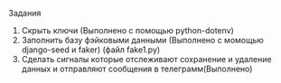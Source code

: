 Задания
1. Скрыть ключи (Выполнено c помощью python-dotenv)
2. Заполнить базу фэйковыми данными (Выполнено с момощью django-seed и faker) (файл fake1.py)
3. Сделать сигналы которые отслеживают сохранение и удаление данных и отправляют сообщения в телеграмм(Выполнено)
